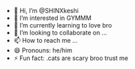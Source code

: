 - 👋 Hi, I’m @SHINXkeshi
- 👀 I’m interested in GYMMM
- 🌱 I’m currently learning to love bro
- 💞️ I’m looking to collaborate on ...
- 📫 How to reach me ...
- 😄 Pronouns: he/him
- ⚡ Fun fact: .cats are scary broo trust me

<!---
SHINXkeshi/SHINXkeshi is a ✨ special ✨ repository because its `README.md` (this file) appears on your GitHub profile.
You can click the Preview link to take a look at your changes.
--->
